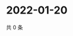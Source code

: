 # 2022-01-20

共 0 条

<!-- BEGIN WEIBO -->
<!-- 最后更新时间 Thu Jan 20 2022 23:19:32 GMT+0800 (China Standard Time) -->

<!-- END WEIBO -->
